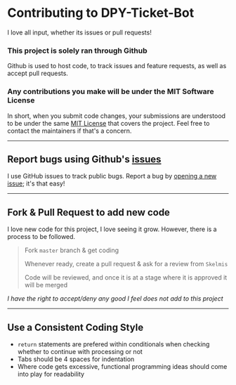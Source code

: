 # Contributing to DPY-Ticket-Bot
I love all input, whether its issues or pull requests!

### This project is solely ran through Github
Github is used to host code, to track issues and feature requests, as well as accept pull requests.

### Any contributions you make will be under the MIT Software License
In short, when you submit code changes, your submissions are understood to be under the same [MIT License](http://choosealicense.com/licenses/mit/) that covers the project. Feel free to contact the maintainers if that's a concern.

---

## Report bugs using Github's [issues](https://github.com/Skelmis/DPY-Ticket-Bot/issues)
I use GitHub issues to track public bugs. Report a bug by [opening a new issue](https://github.com/Skelmis/DPY-Ticket-Bot/issues/new); it's that easy!

---

## Fork & Pull Request to add new code
I love new code for this project, I love seeing it grow. However, there is a process to be followed.

> Fork `master` branch & get coding
>
> Whenever ready, create a pull request & ask for a review from `Skelmis`
>
> Code will be reviewed, and once it is at a stage where it is approved it will be merged

*I have the right to accept/deny any good I feel does not add to this project*

---

## Use a Consistent Coding Style
- `return` statements are prefered within conditionals when checking whether to continue with processing or not
- Tabs should be 4 spaces for indentation
- Where code gets excessive, functional programming ideas should come into play for readability
